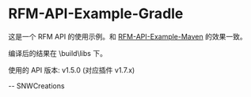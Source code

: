 # RFM-API-Example-Gradle

这是一个 RFM API 的使用示例。和 [RFM-API-Example-Maven](https://github.com/SNWCreations/RFM-API-Example-Maven) 的效果一致。

编译后的结果在 \build\libs 下。

使用的 API 版本: v1.5.0 (对应插件 v1.7.x)

-- SNWCreations